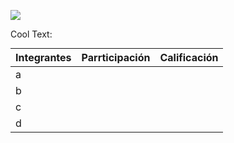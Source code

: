 ![](https://images.cooltext.com/5387547.png)

<a href="http://cooltext.com" target="_top"><img src="https://cooltext.com/images/ct_pixel.gif" width="80" height="15" alt="Cool Text: Logo and Graphics Generator" border="0" /></a>

| Integrantes | Parrticipación | Calificación |
|-------------|----------------|--------------|
| a           |                |              |
| b           |                |              |
| c           |                |              |
| d           |                |              |
